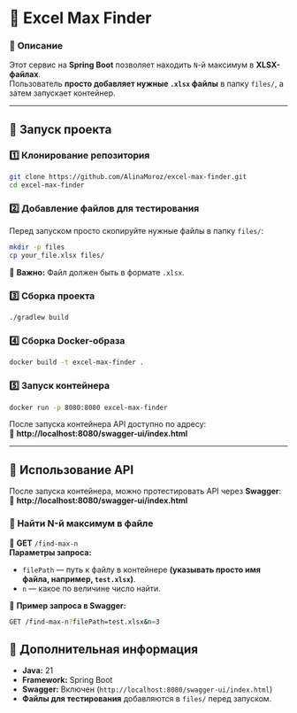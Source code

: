 

# 📝 Excel Max Finder

### 📌 **Описание**
Этот сервис на **Spring Boot** позволяет находить `N`-й максимум в **XLSX-файлах**.  
Пользователь **просто добавляет нужные `.xlsx` файлы** в папку `files/`, а затем запускает контейнер.

---

## 🚀 **Запуск проекта**

### **1️⃣ Клонирование репозитория**
```sh
git clone https://github.com/AlinaMoroz/excel-max-finder.git
cd excel-max-finder
```

### **2️⃣ Добавление файлов для тестирования**
Перед запуском просто скопируйте нужные файлы в папку `files/`:
```sh
mkdir -p files
cp your_file.xlsx files/
```
🔹 **Важно:** Файл должен быть в формате `.xlsx`.

### **3️⃣ Сборка проекта**
```sh
./gradlew build
```

### **4️⃣ Сборка Docker-образа**
```sh
docker build -t excel-max-finder .
```

### **5️⃣ Запуск контейнера**
```sh
docker run -p 8080:8080 excel-max-finder
```
После запуска контейнера API доступно по адресу:  
📌 **http://localhost:8080/swagger-ui/index.html**

---

## 📡 **Использование API**
После запуска контейнера, можно протестировать API через **Swagger**:  
📌 **http://localhost:8080/swagger-ui/index.html**

### **📌 Найти N-й максимум в файле**
🔹 **GET** `/find-max-n`  
**Параметры запроса:**
- `filePath` — путь к файлу в контейнере **(указывать просто имя файла, например, `test.xlsx`)**.
- `n` — какое по величине число найти.

📌 **Пример запроса в Swagger:**
```sh
GET /find-max-n?filePath=test.xlsx&n=3
```


## 📌 **Дополнительная информация**
- **Java:** 21
- **Framework:** Spring Boot
- **Swagger:** Включен (`http://localhost:8080/swagger-ui/index.html`)
- **Файлы для тестирования** добавляются в `files/` перед запуском.

